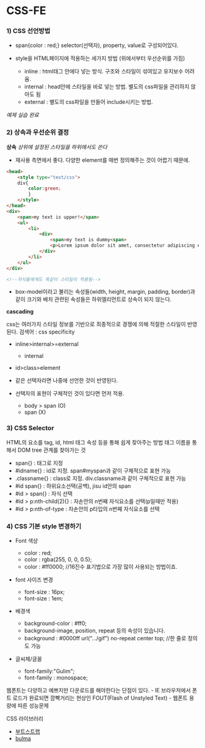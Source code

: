 # CSS-FE



### 1) CSS 선언방법
- span{color : red;} selector(선택자), property, value로 구성되어있다.

- style을 HTML페이지에 적용하는 세가지 방법 (위에서부터 우선순위를 가짐)
	- inline : html태그 안에다 넣는 방식. 구조와 스타일이 섞여있고 유지보수 어려움.
	- internal : head안에 스타일을 바로 넣는 방법. 별도의 css파일을 관리하지 않아도 됨
	- external : 별도의 css파일을 만들어 include시키는 방법.


*예제 실습 완료*


### 2) 상속과 우선순위 결정

**상속**
*상위에 설정된 스타일을 하위에서도 쓴다*

- 재사용 측면에서 좋다. 다양한 element를 매번 정의해주는 것이 어렵기 때문에.

```html
<head>
	<style type="text/css">
	div{
		color:green;
		}
	</style>
</head>
<div>
	<span>my text is upper!</span>
	<ul>
		<li>
			<div>
				<span>my text is dummy<span>
				<p>Lorem ipsum dolor sit amet, consectetur adipiscing elit, sed do eiusmod tempor incididunt ut labore et dolore magna aliqua. Ut enim ad minim veniam, quis nostrud exercitation ullamco laboris nisi ut aliquip ex ea commodo consequat. Duis aute irure dolor in reprehenderit in voluptate velit esse cillum dolore eu fugiat nulla pariatur. Excepteur sint occaecat cupidatat non proident, sunt in culpa qui officia deserunt mollit anim id est laborum.</p>
			</div>
		</li>
	</ul>
</div>

<!--자식들에게도 똑같이 스타일이 적용됨-->
```

- box-model이라고 불리는 속성들(width, height, margin, padding, border)과 같이 크기와 배치 관련된 속성들은 하위엘리먼트로 상속이 되지 않는다.


**cascading**

css는 여러가지 스타일 정보를 기반으로 최종적으로 경쟁에 의해 적절한 스타일이 반영된다.
검색어 : css specificity

- inline>internal>=external
	- internal

- id>class>element

- 같은 선택자라면 나중에 선언한 것이 반영된다.

- 선택자의 표현이 구체적인 것이 있다면 먼저 적용.
	- body > span (O)
	- span (X)


### 3) CSS Selector
HTML의 요소를 tag, id, html 태그 속성 등을 통해 쉽게 찾아주는 방법
태그 이름을 통해서 DOM tree 관계를 찾아가는 것

- span{} : 태그로 지정
- #idname{} : id로 지정. span#myspan과 같이 구체적으로 표현 가능
- .classname{} : class로 지정. div.classname과 같이 구체적으로 표현 가능
- #id span{} : 하위요소선택(공백), jisu id안의 span
- #id > span{} : 자식 선택
- #id > p:nth-child(2){} : 자손안의 n번째 자식요소를 선택(p일때만 적용)
- #id > p:nth-of-type :  자손안의 p타입의 n번째 자식요소를 선택

### 4) CSS 기본 style 변경하기
- Font 색상
	- color : red;
	- color : rgba(255, 0, 0, 0.5);
	- color : #ff0000;   //16진수 표기법으로 가장 많이 사용되는 방법이죠.
	 
- font 사이즈 변경
	- font-size : 16px;
	- font-size : 1em;
	 
- 배경색 
	- background-color : #ff0;
	- background-image, position, repeat 등의 속성이 있습니다.
	- background : #0000ff url(“.../gif”) no-repeat center top; //한 줄로 정의도 가능
	 
- 글씨체/글꼴
	- font-family:"Gulim";
	- font-family : monospace;

웹폰트는 다양하고 예쁘지만 다운로드를 해야한다는 단점이 있다. 
	- IE 브라우저에서 폰트 로드가 완료되면 깜빡거리는 현상인 FOUT(Flash of Unstyled Text)
	- 웹폰트 용량에 따른 성능문제

CSS 라이브러리
- [부트스트랩](https://getbootstrap.com/docs/3.3/components/)
- [bulma](https://bulma.io)
